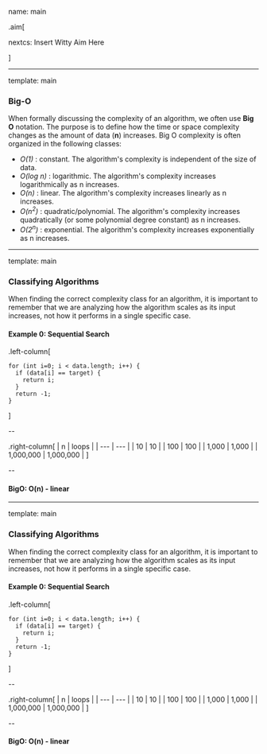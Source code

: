 name: main

.aim[<div>
nextcs: Insert Witty Aim Here
</div>]

---
template: main

### Big-O
When formally discussing the complexity of an algorithm, we often use __Big O__ notation. The purpose is to define how the time or space complexity changes as the amount of data (__n__) increases. Big O complexity is often organized in the following classes:

- _O(1)_ : constant. The algorithm's complexity is independent of the size of data.
- _O(log n)_ : logarithmic. The algorithm's complexity increases logarithmically as n increases.
- _O(n)_ : linear. The algorithm's complexity increases linearly as n increases.
- _O(n<sup>2</sup>)_ : quadratic/polynomial. The algorithm's complexity increases quadratically (or some polynomial degree constant) as n increases.
- _O(2<sup>n</sup>)_ : exponential. The algorithm's complexity increases exponentially as n increases.

---
template: main

### Classifying Algorithms
When finding the correct complexity class for an algorithm, it is important to remember that we are analyzing how the algorithm scales as its input increases, not how it performs in a single specific case.

#### Example 0: Sequential Search
.left-column[
```
for (int i=0; i < data.length; i++) {
  if (data[i] == target) {
    return i;
  }
  return -1;
}
```
]

--

.right-column[
| n | loops |
| --- | --- |
| 10 | 10 |
| 100 | 100 |
| 1,000  | 1,000  |
| 1,000,000 | 1,000,000 |
]

--

#### BigO: O(n) - linear

---
template: main

### Classifying Algorithms
When finding the correct complexity class for an algorithm, it is important to remember that we are analyzing how the algorithm scales as its input increases, not how it performs in a single specific case.

#### Example 0: Sequential Search
.left-column[
```
for (int i=0; i < data.length; i++) {
  if (data[i] == target) {
    return i;
  }
  return -1;
}
```
]

--

.right-column[
| n | loops |
| --- | --- |
| 10 | 10 |
| 100 | 100 |
| 1,000  | 1,000  |
| 1,000,000 | 1,000,000 |
]

--

#### BigO: O(n) - linear

